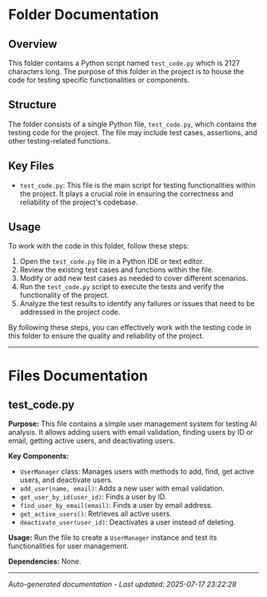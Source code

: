 # Folder Documentation

## Overview
This folder contains a Python script named `test_code.py` which is 2127 characters long. The purpose of this folder in the project is to house the code for testing specific functionalities or components.

## Structure
The folder consists of a single Python file, `test_code.py`, which contains the testing code for the project. The file may include test cases, assertions, and other testing-related functions.

## Key Files
- `test_code.py`: This file is the main script for testing functionalities within the project. It plays a crucial role in ensuring the correctness and reliability of the project's codebase.

## Usage
To work with the code in this folder, follow these steps:
1. Open the `test_code.py` file in a Python IDE or text editor.
2. Review the existing test cases and functions within the file.
3. Modify or add new test cases as needed to cover different scenarios.
4. Run the `test_code.py` script to execute the tests and verify the functionality of the project.
5. Analyze the test results to identify any failures or issues that need to be addressed in the project code.

By following these steps, you can effectively work with the testing code in this folder to ensure the quality and reliability of the project.

---

# Files Documentation

## test_code.py

**Purpose:** This file contains a simple user management system for testing AI analysis. It allows adding users with email validation, finding users by ID or email, getting active users, and deactivating users.

**Key Components:**
- `UserManager` class: Manages users with methods to add, find, get active users, and deactivate users.
- `add_user(name, email)`: Adds a new user with email validation.
- `get_user_by_id(user_id)`: Finds a user by ID.
- `find_user_by_email(email)`: Finds a user by email address.
- `get_active_users()`: Retrieves all active users.
- `deactivate_user(user_id)`: Deactivates a user instead of deleting.

**Usage:** Run the file to create a `UserManager` instance and test its functionalities for user management.

**Dependencies:** None.

---
*Auto-generated documentation - Last updated: 2025-07-17 23:22:28*
